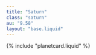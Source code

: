 ```yaml
---
title: "Saturn"
class: "saturn"
au: "9.58"
layout: "base.liquid"
---
```

{% include "planetcard.liquid" %}